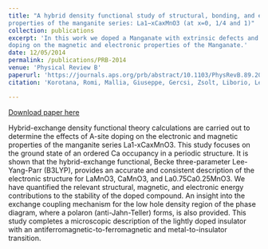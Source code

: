 ```yaml
---
title: "A hybrid density functional study of structural, bonding, and electronic
properties of the manganite series: La1−xCaxMnO3 (at x=0, 1/4 and 1)"
collection: publications
excerpt: 'In this work we doped a Manganate with extrinsic defects and analyzed the effects of the 
doping on the magnetic and electronic properties of the Manganate.' 
date: 12/05/2014
permalink: /publications/PRB-2014
venue: 'Physical Review B'
paperurl: 'https://journals.aps.org/prb/abstract/10.1103/PhysRevB.89.205110'
citation: 'Korotana, Romi, Mallia, Giuseppe, Gercsi, Zsolt, Liborio, Leandro, Harrison, Nicholas, Physical Review B, 89, 205110, 2014'

---
```


[Download paper here](http://leandro-liborio.github.io/files/paper10.pdf)

Hybrid-exchange density functional theory calculations are carried out to determine the effects of A-site
doping on the electronic and magnetic properties of the manganite series La1-xCaxMnO3. This study focuses
on the ground state of an ordered Ca occupancy in a periodic structure. It is shown that the hybrid-exchange
functional, Becke three-parameter Lee-Yang-Parr (B3LYP), provides an accurate and consistent description of
the electronic structure for LaMnO3, CaMnO3, and La0.75Ca0.25MnO3. We have quantified the relevant structural,
magnetic, and electronic energy contributions to the stability of the doped compound. An insight into the exchange
coupling mechanism for the low hole density region of the phase diagram, where a polaron (anti-Jahn-Teller)
forms, is also provided. This study completes a microscopic description of the lightly doped insulator with an
antiferromagnetic-to-ferromagnetic and metal-to-insulator transition.

